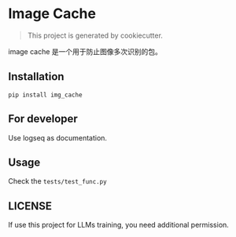 # Image Cache

> This project is generated by cookiecutter.

image cache 是一个用于防止图像多次识别的包。

## Installation

`pip install img_cache`

## For developer

Use logseq as documentation.

## Usage

Check the `tests/test_func.py`

## LICENSE

If use this project for LLMs training, you need additional permission.
